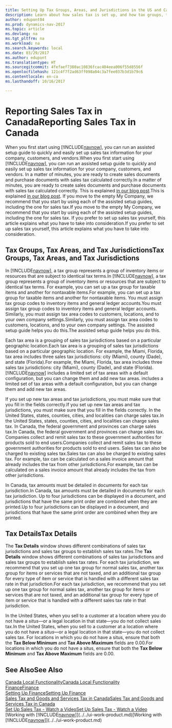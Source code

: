 ```yaml
---
title: Setting Up Tax Groups, Areas, and Jurisdictions in the US and Canada
description: Learn about how sales tax is set up, and how tax groups, tax areas (states, counties, cities, and localities), tax jurisdictions, and tax details work.
author: edupont04
ms.prod: dynamics-nav-2017
ms.topic: article
ms.devlang: na
ms.tgt_pltfrm: na
ms.workload: na
ms.search.keywords: local
ms.date: 03/29/2017
ms.author: edupont
ms.translationtype: HT
ms.sourcegitcommit: 4fefaef7380ac10836fcac404eea006f55d8556f
ms.openlocfilehash: 121c4f7f2ad63ff098a04c3a7fee037b3d1b79c6
ms.contentlocale: en-ca
ms.lasthandoff: 10/16/2017

---
```

# <a name="reporting-sales-tax-in-canada"></a><span data-ttu-id="18254-103">Reporting Sales Tax in Canada</span><span class="sxs-lookup"><span data-stu-id="18254-103">Reporting Sales Tax in Canada</span></span>
<span data-ttu-id="18254-104">When you first start using [!INCLUDE[navnow](../../includes/navnow_md.md)], you can run an assisted setup guide to quickly and easily set up sales tax information for your company, customers, and vendors.</span><span class="sxs-lookup"><span data-stu-id="18254-104">When you first start using [!INCLUDE[navnow](../../includes/navnow_md.md)], you can run an assisted setup guide to quickly and easily set up sales tax information for your company, customers, and vendors.</span></span> <span data-ttu-id="18254-105">In a matter of minutes, you are ready to create sales documents and purchase documents with sales tax calculated correctly.</span><span class="sxs-lookup"><span data-stu-id="18254-105">In a matter of minutes, you are ready to create sales documents and purchase documents with sales tax calculated correctly.</span></span> <span data-ttu-id="18254-106">This is explained [in our blog post](https://madeira.microsoft.com/blog/sales-tax-setup-made-easy).</span><span class="sxs-lookup"><span data-stu-id="18254-106">This is explained [in our blog post](https://madeira.microsoft.com/blog/sales-tax-setup-made-easy).</span></span>
<span data-ttu-id="18254-107">If you move to the empty My Company, we recommend that you start by using each of the assisted setup guides, including the one for sales tax.</span><span class="sxs-lookup"><span data-stu-id="18254-107">If you move to the empty My Company, we recommend that you start by using each of the assisted setup guides, including the one for sales tax.</span></span> <span data-ttu-id="18254-108">If you prefer to set up sales tax yourself, this article explains what you have to take into consideration.</span><span class="sxs-lookup"><span data-stu-id="18254-108">If you prefer to set up sales tax yourself, this article explains what you have to take into consideration.</span></span>  

## <a name="tax-groups-tax-areas-and-tax-jurisdictions"></a><span data-ttu-id="18254-109">Tax Groups, Tax Areas, and Tax Jurisdictions</span><span class="sxs-lookup"><span data-stu-id="18254-109">Tax Groups, Tax Areas, and Tax Jurisdictions</span></span>
<span data-ttu-id="18254-110">In [!INCLUDE[navnow](../../includes/navnow_md.md)], a tax group represents a group of inventory items or resources that are subject to identical tax terms.</span><span class="sxs-lookup"><span data-stu-id="18254-110">In [!INCLUDE[navnow](../../includes/navnow_md.md)], a tax group represents a group of inventory items or resources that are subject to identical tax terms.</span></span> <span data-ttu-id="18254-111">For example, you can set up a tax group for taxable items and another for nontaxable items.</span><span class="sxs-lookup"><span data-stu-id="18254-111">For example, you can set up a tax group for taxable items and another for nontaxable items.</span></span> <span data-ttu-id="18254-112">You must assign tax group codes to inventory items and general ledger accounts.</span><span class="sxs-lookup"><span data-stu-id="18254-112">You must assign tax group codes to inventory items and general ledger accounts.</span></span> <span data-ttu-id="18254-113">Similarly, you must assign tax area codes to customers, locations, and to your own company settings.</span><span class="sxs-lookup"><span data-stu-id="18254-113">Similarly, you must assign tax area codes to customers, locations, and to your own company settings.</span></span> <span data-ttu-id="18254-114">The assisted setup guide helps you do this.</span><span class="sxs-lookup"><span data-stu-id="18254-114">The assisted setup guide helps you do this.</span></span>  

<span data-ttu-id="18254-115">Each tax area is a grouping of sales tax jurisdictions based on a particular geographic location.</span><span class="sxs-lookup"><span data-stu-id="18254-115">Each tax area is a grouping of sales tax jurisdictions based on a particular geographic location.</span></span> <span data-ttu-id="18254-116">For example, the Miami, Florida, tax area includes three sales tax jurisdictions: city (Miami), county (Dade), and state (Florida).</span><span class="sxs-lookup"><span data-stu-id="18254-116">For example, the Miami, Florida, tax area includes three sales tax jurisdictions: city (Miami), county (Dade), and state (Florida).</span></span> [!INCLUDE[navnow](../../includes/navnow_md.md)]<span data-ttu-id="18254-117"> includes a limited set of tax areas with a default configuration, but you can change them and add new tax areas.</span><span class="sxs-lookup"><span data-stu-id="18254-117"> includes a limited set of tax areas with a default configuration, but you can change them and add new tax areas.</span></span>  

<span data-ttu-id="18254-118">If you set up new tax areas and tax jurisdictions, you must make sure that you fill in the fields correctly.</span><span class="sxs-lookup"><span data-stu-id="18254-118">If you set up new tax areas and tax jurisdictions, you must make sure that you fill in the fields correctly.</span></span> <span data-ttu-id="18254-119">In the United States, states, counties, cities, and localities can charge sales tax.</span><span class="sxs-lookup"><span data-stu-id="18254-119">In the United States, states, counties, cities, and localities can charge sales tax.</span></span> <span data-ttu-id="18254-120">In Canada, the federal government and provinces can charge sales tax.</span><span class="sxs-lookup"><span data-stu-id="18254-120">In Canada, the federal government and provinces can charge sales tax.</span></span> <span data-ttu-id="18254-121">Companies collect and remit sales tax to these government authorities for products sold to end users.</span><span class="sxs-lookup"><span data-stu-id="18254-121">Companies collect and remit sales tax to these government authorities for products sold to end users.</span></span> <span data-ttu-id="18254-122">Sales tax can also be charged to existing sales tax.</span><span class="sxs-lookup"><span data-stu-id="18254-122">Sales tax can also be charged to existing sales tax.</span></span> <span data-ttu-id="18254-123">For example, tax can be calculated on a sales invoice amount that already includes the tax from other jurisdictions.</span><span class="sxs-lookup"><span data-stu-id="18254-123">For example, tax can be calculated on a sales invoice amount that already includes the tax from other jurisdictions.</span></span>  

<span data-ttu-id="18254-124">In Canada, tax amounts must be detailed in documents for each tax jurisdiction.</span><span class="sxs-lookup"><span data-stu-id="18254-124">In Canada, tax amounts must be detailed in documents for each tax jurisdiction.</span></span> <span data-ttu-id="18254-125">Up to four jurisdictions can be displayed in a document, and jurisdictions that have the same print order are combined when they are printed.</span><span class="sxs-lookup"><span data-stu-id="18254-125">Up to four jurisdictions can be displayed in a document, and jurisdictions that have the same print order are combined when they are printed.</span></span>  

## <a name="tax-details"></a><span data-ttu-id="18254-126">Tax Details</span><span class="sxs-lookup"><span data-stu-id="18254-126">Tax Details</span></span>
<span data-ttu-id="18254-127">The **Tax Details** window shows different combinations of sales tax jurisdictions and sales tax groups to establish sales tax rates.</span><span class="sxs-lookup"><span data-stu-id="18254-127">The **Tax Details** window shows different combinations of sales tax jurisdictions and sales tax groups to establish sales tax rates.</span></span> <span data-ttu-id="18254-128">For each tax jurisdiction, we recommend that you set up one tax group for normal sales tax, another tax group for items or services that are not taxed, and an additional tax group for every type of item or service that is handled with a different sales tax rate in that jurisdiction.</span><span class="sxs-lookup"><span data-stu-id="18254-128">For each tax jurisdiction, we recommend that you set up one tax group for normal sales tax, another tax group for items or services that are not taxed, and an additional tax group for every type of item or service that is handled with a different sales tax rate in that jurisdiction.</span></span>  

<span data-ttu-id="18254-129">In the United States, when you sell to a customer at a location where you do not have a *situs*—or a legal location in that state—you do not collect sales tax.</span><span class="sxs-lookup"><span data-stu-id="18254-129">In the United States, when you sell to a customer at a location where you do not have a *situs*—or a legal location in that state—you do not collect sales tax.</span></span> <span data-ttu-id="18254-130">For locations in which you do not have a situs, ensure that both the **Tax Below Minimum** and **Tax Above Maximum** fields are 0.00.</span><span class="sxs-lookup"><span data-stu-id="18254-130">For locations in which you do not have a situs, ensure that both the **Tax Below Minimum** and **Tax Above Maximum** fields are 0.00.</span></span>  

## <a name="see-also"></a><span data-ttu-id="18254-131">See Also</span><span class="sxs-lookup"><span data-stu-id="18254-131">See Also</span></span>
[<span data-ttu-id="18254-132">Canada Local Functionality</span><span class="sxs-lookup"><span data-stu-id="18254-132">Canada Local Functionality</span></span>](canada-local-functionality.md)  
[<span data-ttu-id="18254-133">Finance</span><span class="sxs-lookup"><span data-stu-id="18254-133">Finance</span></span>](../../finance.md)  
[<span data-ttu-id="18254-134">Setting Up Finance</span><span class="sxs-lookup"><span data-stu-id="18254-134">Setting Up Finance</span></span>](../../finance-setup-finance.md)  
[<span data-ttu-id="18254-135">Sales Tax and Goods and Services Tax in Canada</span><span class="sxs-lookup"><span data-stu-id="18254-135">Sales Tax and Goods and Services Tax in Canada</span></span>](sales-tax-goods-services.md)  
[<span data-ttu-id="18254-136">Set Up Sales Tax - Watch a Video</span><span class="sxs-lookup"><span data-stu-id="18254-136">Set Up Sales Tax - Watch a Video</span></span>](https://www.youtube.com/watch?v=qMs4BoSytN8&index=13&list=PLcakwueIHoT8K1m148oMqo7amR2a7Bz-8)  
<span data-ttu-id="18254-137">[Working with [!INCLUDE[navnow](../../includes/navnow_md.md)]](../../ui-work-product.md)</span><span class="sxs-lookup"><span data-stu-id="18254-137">[Working with [!INCLUDE[navnow](../../includes/navnow_md.md)]](../../ui-work-product.md)</span></span>  

